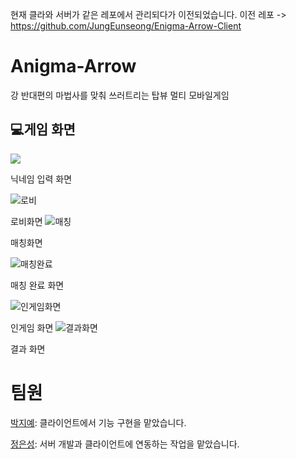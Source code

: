 현재 클라와 서버가 같은 레포에서 관리되다가 이전되었습니다.
이전 레포 -> https://github.com/JungEunseong/Enigma-Arrow-Client

# Anigma-Arrow

강 반대편의 마법사를 맞춰 쓰러트리는 탑뷰 멀티 모바일게임

## 💻게임 화면

![](https://github.com/JungEunseong/Enigma-Arrow/assets/82389915/a79a93c7-2057-4301-b776-9a46cbd40e8e)


닉네임 입력 화면

![로비](https://github.com/JungEunseong/Enigma-Arrow/assets/82389915/e47a9bcb-2e80-4079-885c-cdba64f6895a)

로비화면
![매칭](https://github.com/JungEunseong/Enigma-Arrow/assets/82389915/00d450da-a429-45d9-8361-f98d9d0bfed5)


매칭화면

![매칭완료](https://github.com/JungEunseong/Enigma-Arrow/assets/82389915/3f8c233c-0800-4172-91b5-2cca8eecfcf1)

매칭 완료 화면

![인게임화면](https://github.com/JungEunseong/Enigma-Arrow/assets/82389915/d03dd0f8-7c13-4947-8bcd-96454c9f580e)

인게임 화면 
![결과화면](https://github.com/JungEunseong/Enigma-Arrow/assets/82389915/b76466c5-6593-4fb9-96b4-b7d2058ce818)

결과 화면

# 팀원
[박지예](https://github.com/jiye-stingray): 클라이언트에서 기능 구현을 맡았습니다.

[정은성](https://github.com/JungEunseong): 서버 개발과 클라이언트에 연동하는 작업을 맡았습니다.

